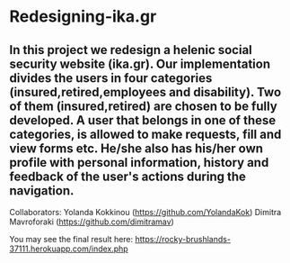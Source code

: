 # Redesigning-ika.gr

In this project we redesign a helenic social security website (ika.gr). Our implementation divides the users in four categories
(insured,retired,employees and disability). Two of them (insured,retired) are chosen to be fully developed. A user that belongs 
in one of these categories, is allowed to make requests, fill and view forms etc. He/she also has his/her own profile with 
personal information, history and feedback of the user's actions during the navigation. 
---
Collaborators: 
  Yolanda Kokkinou (https://github.com/YolandaKok)
  Dimitra Mavroforaki (https://github.com/dimitramav)
  
You may see the final result here: https://rocky-brushlands-37111.herokuapp.com/index.php

